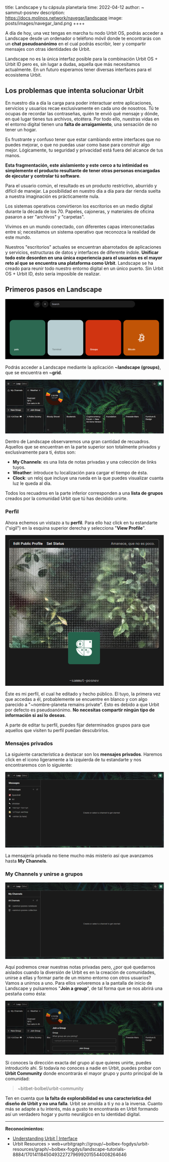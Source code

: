title: Landscape y tu cápsula planetaria
time: 2022-04-12
author: ~ sammut-posnev
description: https://docs.molinos.network/navegar/landscape
image: posts/images/navegar_land.png
++++

A día de hoy, una vez tengas en marcha tu nodo Urbit OS, podrás acceder a Landscape desde un ordenador o teléfono móvil donde te encontrarás con un **chat pseudoanónimo** en el cual podrás escribir, leer y compartir mensajes con otras identidades de Urbit.

Landscape no es la única interfaz posible para la combinación Urbit OS + Urbit ID pero es, sin lugar a dudas, aquella que más necesitamos actualmente. En un futuro esperamos tener diversas interfaces para el ecosistema Urbit.

## Los problemas que intenta solucionar Urbit

En nuestro día a día la carga para poder interactuar entre aplicaciones, servicios y usuarios recae exclusivamente en cada uno de nosotros. Tú te ocupas de recordar las contraseñas, quién te envió qué mensaje y dónde, en qué lugar tienes tus archivos, etcétera. Por todo ello, nuestras vidas en el entorno digital tienen una **falta de arraigamiento**, una sensación de no tener un hogar.

Es frustrante y confuso tener que estar cambiando entre interfaces que no puedes mejorar, o que no puedas usar como base para construir algo mejor. Lógicamente, tu seguridad y privacidad está fuera del alcance de tus manos.

**Esta fragmentación, este aislamiento y este cerco a tu intimidad es simplemente el producto resultante de tener otras personas encargadas de ejecutar y controlar tú software**.

Para el usuario común, el resultado es un producto restrictivo, aburrido y difícil de manejar. La posibilidad en nuestro día a día para dar rienda suelta a nuestra imaginación es prácticamente nula.

Los sistemas operativos convirtieron los escritorios en un medio digital durante la década de los 70. Papeles, cajoneras, y materiales de oficina pasaron a ser "archivos" y "carpetas".

Vivimos en un mundo conectado, con diferentes capas interconectadas entre sí; necesitamos un sistema operativo que reconozca la realidad de este mundo.

Nuestros "escritorios" actuales se encuentran abarrotados de aplicaciones y servicios, estructuras de datos y interfaces de diferente índole. **Unificar todo este desorden en una única experiencia para el usuarios es el mayor reto al que se encuentra una plataforma como Urbit**. Landscape se ha creado para reunir todo nuestro entorno digital en un único puerto. Sin Urbit OS + Urbit ID, ésto sería imposible de realizar.

## Primeros pasos en Landscape

!["Grid" actúa como tu inicio personal y hace de nexo para todas tus aplicaciones del ecosistema Urbit.](posts/images/navegar_grid.png#center)

Podrás acceder a Landscape mediante la aplicación **~landscape (groups)**, que se encuentra en **~grid**.

![](posts/images/navegar_landscape.png#center)

Dentro de Landscape observaremos una gran cantidad de recuadros. Aquellos que se encuentran en la parte superior son totalmente privados y exclusivamente para ti, éstos son:

- **My Channels**: es una lista de notas privadas y una colección de links tuyos.
- **Weather**: introduce tu localización para cargar el tiempo de ésta.
- **Clock**: un reloj que incluye una rueda en la que puedes visualizar cuanta luz le queda al día.

Todos los recuadros en la parte inferior corresponden a una **lista de grupos** creados por la comunidad Urbit que tú has decidido unirte.

### Perfil

Ahora echemos un vistazo a tu **perfil**. Para ello haz click en tu estandarte ("sigil") en la esquina superior derecha y selecciona "**View Profile**".

![](posts/images/navegar_profile.png#center)

Éste es mi perfil, el cual he editado y hecho público. El tuyo, la primera vez que accedas a él, probablemente se encuentre en blanco y con algo parecido a "~nombre-planeta remains private". Esto es debido a que Urbit por defecto es pseudoanónimo. **No necesitas compartir ningún tipo de información si así lo deseas**.

A parte de editar tu perfil, puedes fijar determinados grupos para que aquellos que visiten tu perfil puedan descubrirlos.

### Mensajes privados

La siguiente característica a destacar son los **mensajes privados**. Haremos click en el icono ligeramente a la izquierda de tu estandarte y nos encontraremos con lo siguiente:

![](posts/images/navegar_mp.png#center)

La mensajería privada no tiene mucho más misterio así que avanzamos hasta **My Channels**.

### My Channels y unirse a grupos

![](posts/images/navegar_channels.png#center)

Aquí podremos crear nuestras notas privadas pero, ¿por qué quedarnos aislados cuando la diversión de Urbit es en la creación de comunidades, unirse a ellas y formar parte de un mismo entorno con otros usuarios? Vamos a unirnos a uno. Para ellos volveremos a la pantalla de inicio de Landscape y pulsaremos "**Join a group**", de tal forma que se nos abrirá una pestaña como ésta:

![](posts/images/navegar_join.png#center)

Si conoces la dirección exacta del grupo al que quieres unirte, puedes introducirlo ahí. Si todavía no conoces a nadie en Urbit, puedes probar con **Urbit Community** donde encontrarás el mayor grupo y punto principal de la comunidad:

> ~bitbet-bolbel/urbit-community

Ten en cuenta que **la falta de explorabilidad es una característica del diseño de Urbit y no una falla**. Urbit se amolda a ti y no a la inversa. Cuanto más se adapte a tu interés, más a gusto te encontrarás en Urbit formando así un verdadero hogar y punto neurálgico en tu identidad digital.

----

**Reconocimientos:**

- [Understanding Urbit | Interface](https://urbit.org/understanding-urbit/interface)
- Urbit Resources > web+urbitgraph://group/~bolbex-fogdys/urbit-resources/graph/~bolbex-fogdys/landscape-tutorials-8884/170141184504932272796992015544008264646

